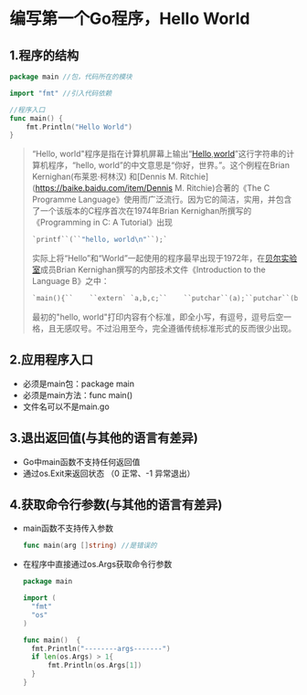 # 编写第一个Go程序，Hello World

## 1.程序的结构

```go
package main //包，代码所在的模块

import "fmt" //引入代码依赖

//程序入口
func main() {
	fmt.Println("Hello World")
}
```

> “Hello, world"程序是指在计算机屏幕上输出“[Hello](https://baike.baidu.com/item/Hello),[world](https://baike.baidu.com/item/world)”这行字符串的计算机程序，“hello, world”的中文意思是“你好，世界。”。这个例程在Brian Kernighan(布莱恩·柯林汉) 和[Dennis M. Ritchie](https://baike.baidu.com/item/Dennis M. Ritchie)合著的《The C Programme Language》使用而广泛流行。因为它的简洁，实用，并包含了一个该版本的C程序首次在1974年Brian Kernighan所撰写的《Programming in C: A Tutorial》出现
>
> ```c
> `printf``(``"hello, world\n"``);`
> ```
>
> 实际上将“Hello”和“World”一起使用的程序最早出现于1972年，在[贝尔实验室](https://baike.baidu.com/item/贝尔实验室)成员Brian Kernighan撰写的内部技术文件《Introduction to the Language B》之中：
>
> ```c
> `main(){``    ``extern` `a,b,c;``    ``putchar``(a);``putchar``(b);``putchar``(c);``putchar``(``'!*n'``);``}``a``'hell'``;``b``'o,w'``;``c``'orld'``;`
> ```
>
> 最初的"hello, world"打印内容有个标准，即全小写，有逗号，逗号后空一格，且无感叹号。不过沿用至今，完全遵循传统标准形式的反而很少出现。

## 2.应用程序入口

- 必须是main包：package main 
- 必须是main方法：func main()
- 文件名可以不是main.go

## 3.退出返回值(与其他的语言有差异)

- Go中main函数不支持任何返回值
- 通过os.Exit来返回状态 （0 正常、-1 异常退出）

## 4.获取命令行参数(与其他的语言有差异)

- main函数不支持传入参数

  ```go
  func main(arg []string) //是错误的
  ```

- 在程序中直接通过os.Args获取命令行参数

  ```go
  package main
  
  import (
  	"fmt"
  	"os"
  )
  
  func main()  {
  	fmt.Println("--------args-------")
  	if len(os.Args) > 1{
  		fmt.Println(os.Args[1])
  	}
  }
  ```